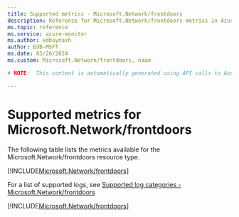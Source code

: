```yaml
---
title: Supported metrics - Microsoft.Network/frontdoors
description: Reference for Microsoft.Network/frontdoors metrics in Azure Monitor.
ms.topic: reference
ms.service: azure-monitor
ms.author: edbaynash
author: EdB-MSFT
ms.date: 03/26/2024
ms.custom: Microsoft.Network/frontdoors, naam

# NOTE:  This content is automatically generated using API calls to Azure. Any edits made on these files will be overwritten in the next run of the script. 

---
```


  
# Supported metrics for Microsoft.Network/frontdoors
  
The following table lists the metrics available for the Microsoft.Network/frontdoors resource type.  
  
  
[!INCLUDE[Microsoft.Network/frontdoors](./includes/metrics-headings-include.md)]  
  
  
  
For a list of supported logs, see [Supported log categories - Microsoft.Network/frontdoors](../supported-logs/microsoft-network-frontdoors-logs.md)  
  
 

[!INCLUDE[Microsoft.Network/frontdoors](./includes/microsoft-network-frontdoors-metrics-include.md)]
